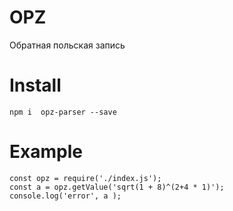 # OPZ
Обратная польская запись 

# Install
`npm i  opz-parser --save`


# Example 
```
const opz = require('./index.js');
const a = opz.getValue('sqrt(1 + 8)^(2+4 * 1)');
console.log('error', a );
```